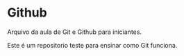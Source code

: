 # Github

Arquivo da aula de Git e Github para iniciantes.

Este é um repositorio teste para ensinar como Git funciona.

